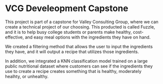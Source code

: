 # VCG Develeopment Capstone

This project is part of a capstone for Valley Consulting Group, where we can create a technical project of our choosing. This producted is called Fuzzle, and it is to help busy college students or parents make healthy, cost-effective, and easy meal options with the ingredients they have on hand. 

We created a filtering method that allows the user to input the ingredients they have, and it will output a recipe that utilizes those ingredients. 

In addition, we integrated a KNN classification model trained on a large public nutritional dataset where customers can see if the ingredients they use to create a recipe creates something that is healthy, moderately healhty, or unhealthy. 
